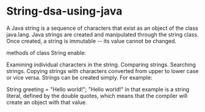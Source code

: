 # String-dsa-using-java
A Java string is a sequence of characters that exist as an object of the class java.lang. Java strings are created and manipulated through the string class. Once created, a string is immutable -- its value cannot be changed.

methods of class String enable:

Examining individual characters in the string.
Comparing strings.
Searching strings.
Copying strings with characters converted from upper to lower case or vice versa.
Strings can be created simply. For example:

String greeting = "Hello world!";
"Hello world!" in that example is a string literal, defined by the double quotes, which means that the compiler will create an object with that value.
